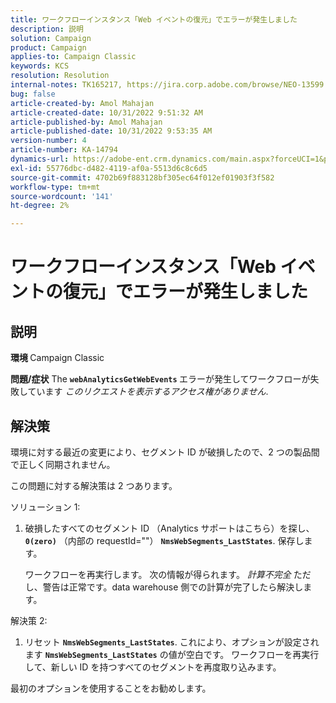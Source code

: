 ```yaml
---
title: ワークフローインスタンス「Web イベントの復元」でエラーが発生しました
description: 説明
solution: Campaign
product: Campaign
applies-to: Campaign Classic
keywords: KCS
resolution: Resolution
internal-notes: TK165217, https://jira.corp.adobe.com/browse/NEO-13599
bug: false
article-created-by: Amol Mahajan
article-created-date: 10/31/2022 9:51:32 AM
article-published-by: Amol Mahajan
article-published-date: 10/31/2022 9:53:35 AM
version-number: 4
article-number: KA-14794
dynamics-url: https://adobe-ent.crm.dynamics.com/main.aspx?forceUCI=1&pagetype=entityrecord&etn=knowledgearticle&id=87914594-0159-ed11-9561-6045bd006079
exl-id: 55776dbc-d482-4119-af0a-5513d6c8c6d5
source-git-commit: 4702b69f883128bf305ec64f012ef01903f3f582
workflow-type: tm+mt
source-wordcount: '141'
ht-degree: 2%

---
```


# ワークフローインスタンス「Web イベントの復元」でエラーが発生しました

## 説明

<b>環境 </b>
Campaign Classic


<b>問題/症状</b>
The <b>`webAnalyticsGetWebEvents` </b>エラーが発生してワークフローが失敗しています *このリクエストを表示するアクセス権がありません*.


## 解決策


環境に対する最近の変更により、セグメント ID が破損したので、2 つの製品間で正しく同期されません。

この問題に対する解決策は 2 つあります。

ソリューション 1:

1. 破損したすべてのセグメント ID （Analytics サポートはこちら）を探し、 <b>`0(zero)`</b> （内部の requestId=&quot;&quot;） <b>`NmsWebSegments_LastStates`</b>. 保存します。

   ワークフローを再実行します。 次の情報が得られます。 *計算不完全* ただし、警告は正常です。data warehouse 側での計算が完了したら解決します。


解決策 2:

1. リセット <b>`NmsWebSegments_LastStates`</b>. これにより、オプションが設定されます <b>`NmsWebSegments_LastStates`</b> の値が空白です。 ワークフローを再実行して、新しい ID を持つすべてのセグメントを再度取り込みます。




最初のオプションを使用することをお勧めします。
